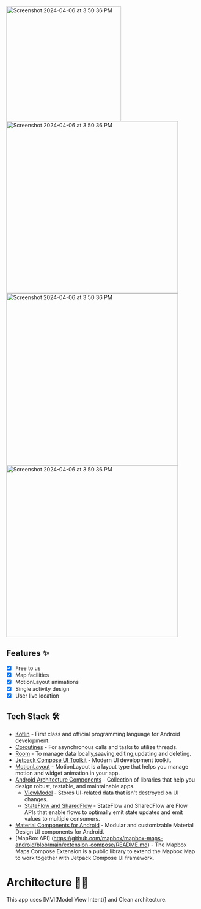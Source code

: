 <img width="300" alt="Screenshot 2024-04-06 at 3 50 36 PM" src="https://github.com/JonibekXolmonov/MyTaxi_Hackaton_Android_Task/blob/master/Screenshot%202024-08-09%20at%207.01.14%20PM.png">
<img width="449" alt="Screenshot 2024-04-06 at 3 50 36 PM" src="https://github.com/JonibekXolmonov/MyTaxi_Hackaton_Android_Task/blob/master/Screenshot%202024-08-09%20at%207.00.37%20PM.png">
<img width="449" alt="Screenshot 2024-04-06 at 3 50 36 PM" src="https://github.com/JonibekXolmonov/MyTaxi_Hackaton_Android_Task/blob/master/Screenshot%202024-08-09%20at%207.01.22%20PM.png">
<img width="449" alt="Screenshot 2024-04-06 at 3 50 36 PM" src="https://github.com/JonibekXolmonov/MyTaxi_Hackaton_Android_Task/blob/master/Screenshot%202024-08-09%20at%207.01.53%20PM.png">


## Features ✨
- [x] Free to us
- [x] Map facilities
- [x] MotionLayout animations
- [x] Single activity design
- [x] User live location 
    
## Tech Stack 🛠

- [Kotlin](https://kotlinlang.org/) - First class and official programming language for Android development.
- [Coroutines](https://kotlinlang.org/docs/reference/coroutines-overview.html) - For asynchronous calls and tasks to utilize threads.
- [Room](https://developer.android.com/jetpack/androidx/releases/room) - To manage data locally,saaving,editing,updating and deleting.
- [Jetpack Compose UI Toolkit](https://developer.android.com/jetpack/compose) - Modern UI development toolkit.
- [MotionLayout](https://developer.android.com/develop/ui/views/animations/motionlayout) - MotionLayout is a layout type that helps you manage motion and widget animation in your app.
- [Android Architecture Components](https://developer.android.com/topic/libraries/architecture) - Collection of libraries that help you design robust, testable, and maintainable apps.
  - [ViewModel](https://developer.android.com/topic/libraries/architecture/viewmodel) - Stores UI-related data that isn't destroyed on UI changes.
  - [StateFlow and SharedFlow](https://developer.android.com/kotlin/flow/stateflow-and-sharedflow#:~:text=StateFlow%20is%20a%20state%2Dholder,property%20of%20the%20MutableStateFlow%20class.) - StateFlow and SharedFlow are Flow APIs that enable flows to optimally emit state updates and emit values to multiple consumers.
- [Material Components for Android](https://github.com/material-components/material-components-android) - Modular and customizable Material Design UI components for Android.
- [MapBox API] (https://github.com/mapbox/mapbox-maps-android/blob/main/extension-compose/README.md) - The Mapbox Maps Compose Extension is a public library to extend the Mapbox Map to work together with Jetpack Compose UI framework.

# Architecture 👷‍♂️
This app uses [MVI(Model View Intent)] and Clean architecture.
